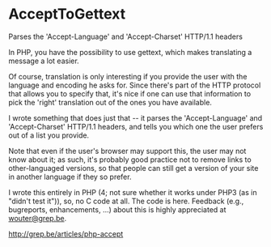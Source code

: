 AcceptToGettext
===============

Parses the 'Accept-Language' and 'Accept-Charset' HTTP/1.1 headers

In PHP, you have the possibility to use gettext, which makes translating a message a lot easier.

Of course, translation is only interesting if you provide the user with the language and encoding he asks for. Since there's part of the HTTP protocol that allows you to specify that, it's nice if one can use that information to pick the 'right' translation out of the ones you have available.

I wrote something that does just that -- it parses the 'Accept-Language' and 'Accept-Charset' HTTP/1.1 headers, and tells you which one the user prefers out of a list you provide.

Note that even if the user's browser may support this, the user may not know about it; as such, it's probably good practice not to remove links to other-languaged versions, so that people can still get a version of your site in another language if they so prefer.

I wrote this entirely in PHP (4; not sure whether it works under PHP3 (as in "didn't test it")), so, no C code at all. The code is here. Feedback (e.g., bugreports, enhancements, ...) about this is highly appreciated at wouter@grep.be. 

http://grep.be/articles/php-accept
